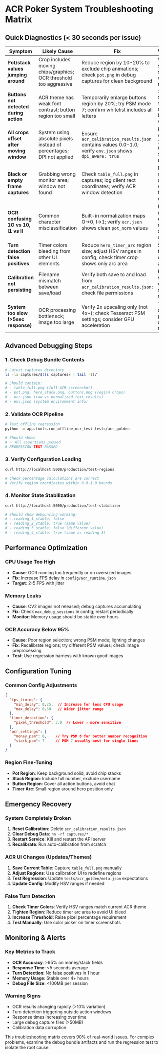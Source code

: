 # ACR Poker System Troubleshooting Matrix

## Quick Diagnostics (< 30 seconds per issue)

| **Symptom** | **Likely Cause** | **Fix** | **Verification** |
|-------------|------------------|---------|------------------|
| **Pot/stack values jumping around** | Crop includes moving chips/graphics; OCR threshold too aggressive | Reduce region by 10-20% to exclude chip animations; check `pot.png` in debug captures for clean background | Values should stabilize within 2 readings |
| **Buttons not detected during action** | ACR theme has weak font contrast; button region too small | Temporarily enlarge buttons region by 20%; try PSM mode 7; confirm whitelist includes all letters | `is_our_turn` should be `true` when action buttons visible |
| **All crops offset after moving window** | System using absolute pixels instead of percentages; DPI not applied | Ensure `acr_calibration_results.json` contains values 0.0-1.0; verify `env.json` shows `dpi_aware: true` | Resize window 15% - readings should stay accurate |
| **Black or empty frame captures** | Grabbing wrong monitor area; window not found | Check `table_full.png` in captures; log client rect coordinates; verify ACR window detection | Debug captures should show actual table content |
| **OCR confusing 1O vs 10, l1 vs II** | Common character misclassification | Built-in normalization maps O→0, l→1; verify `ocr.json` shows clean `pot_norm` values | Raw OCR may show errors but normalized should be correct |
| **Turn detection false positives** | Timer colors bleeding from other UI elements | Reduce `hero_timer_arc` region size; adjust HSV ranges in config; check timer crop shows only arc area | Should only trigger during actual turn |
| **Calibration not persisting** | Filename mismatch between save/load | Verify both save to and load from `acr_calibration_results.json`; check file permissions | Restart system - calibration should reload |
| **System too slow (>5sec response)** | OCR processing bottleneck; image too large | Verify 2x upscaling only (not 4x+); check Tesseract PSM settings; consider GPU acceleration | Target <3 seconds per complete table read |

## Advanced Debugging Steps

### 1. Check Debug Bundle Contents
```bash
# Latest captures directory
ls -la captures/$(ls captures/ | tail -1)/

# Should contain:
# - table_full.png (full ACR screenshot)  
# - pot.png, hero_stack.png, buttons.png (region crops)
# - ocr.json (raw vs normalized text results)
# - env.json (system environment info)
```

### 2. Validate OCR Pipeline
```bash
# Test offline regression
python -m app.tools.run_offline_ocr_test tests/acr_golden

# Should show:
# ✅ All assertions passed
# REGRESSION TEST PASSED
```

### 3. Verify Configuration Loading
```bash
curl http://localhost:5000/production/test-regions

# Check percentage calculations are correct
# Verify region coordinates within 0.0-1.0 bounds
```

### 4. Monitor State Stabilization
```bash
curl http://localhost:5000/production/test-stabilizer

# Should show debouncing working:
# - reading_1_stable: false  
# - reading_2_stable: true (same value)
# - reading_3_stable: false (different value)
# - reading_4_stable: true (same as reading 3)
```

## Performance Optimization

### CPU Usage Too High
- **Cause**: OCR running too frequently or on oversized images
- **Fix**: Increase FPS delay in `config/acr_runtime.json`
- **Target**: 2-5 FPS with jitter

### Memory Leaks
- **Cause**: CV2 images not released; debug captures accumulating  
- **Fix**: Check `max_debug_sessions` in config; restart periodically
- **Monitor**: Memory usage should be stable over hours

### OCR Accuracy Below 95%
- **Cause**: Poor region selection; wrong PSM mode; lighting changes
- **Fix**: Recalibrate regions; try different PSM values; check image preprocessing
- **Test**: Use regression harness with known good images

## Configuration Tuning

### Common Config Adjustments

```json
{
  "fps_timing": {
    "min_delay": 0.25,  // Increase for less CPU usage
    "max_delay": 0.50   // Wider jitter range
  },
  "timer_detection": {
    "pixel_threshold": 3.0  // Lower = more sensitive
  },
  "ocr_settings": {
    "money_psm": 8,    // Try PSM 8 for better number recognition
    "stack_psm": 7     // PSM 7 usually best for single lines  
  }
}
```

### Region Fine-Tuning
- **Pot Region**: Keep background solid, avoid chip stacks
- **Stack Region**: Include full number, exclude username
- **Button Region**: Cover all action buttons, avoid chat
- **Timer Arc**: Small region around hero position only

## Emergency Recovery

### System Completely Broken
1. **Reset Calibration**: Delete `acr_calibration_results.json`
2. **Clear Debug Data**: `rm -rf captures/*`
3. **Restart Service**: Kill and restart the API server
4. **Recalibrate**: Run auto-calibration from scratch

### ACR UI Changes (Updates/Themes)
1. **Save Current Table**: Capture `table_full.png` manually
2. **Adjust Regions**: Use calibration UI to redefine regions  
3. **Test Regression**: Update `tests/acr_golden/meta.json` expectations
4. **Update Config**: Modify HSV ranges if needed

### False Turn Detection
1. **Check Timer Colors**: Verify HSV ranges match current ACR theme
2. **Tighten Region**: Reduce timer arc area to avoid UI bleed
3. **Increase Threshold**: Raise pixel percentage requirement
4. **Test Manually**: Use color picker on timer screenshots

## Monitoring & Alerts

### Key Metrics to Track
- **OCR Accuracy**: >95% on money/stack fields
- **Response Time**: <5 seconds average
- **Turn Detection**: No false positives in 1 hour
- **Memory Usage**: Stable over 4+ hours
- **Debug File Size**: <100MB per session

### Warning Signs
- OCR results changing rapidly (>10% variation)
- Turn detection triggering outside action windows  
- Response times increasing over time
- Large debug capture files (>50MB)
- Calibration data corruption

This troubleshooting matrix covers 90% of real-world issues. For complex problems, examine the debug bundle artifacts and run the regression test to isolate the root cause.